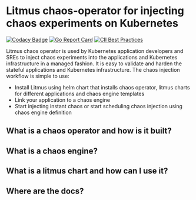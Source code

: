 # Litmus chaos-operator for injecting chaos experiments on Kubernetes

[![Codacy Badge](https://api.codacy.com/project/badge/Grade/5d3a1caf80454c55bfa4fa4f6b1b9a9f)](https://www.codacy.com/app/chandan.kumar/chaos-operator?utm_source=github.com&amp;utm_medium=referral&amp;utm_content=litmuschaos/chaos-operator&amp;utm_campaign=Badge_Grade)
[![Go Report Card](https://goreportcard.com/badge/github.com/litmuschaos/chaos-operator)](https://goreportcard.com/report/github.com/litmuschaos/chaos-operator)
[![CII Best Practices](https://bestpractices.coreinfrastructure.org/projects/2757/badge)](https://bestpractices.coreinfrastructure.org/projects/2757)

<This is a WIP> 
  
Litmus chaos operator is used by Kubernetes application developers and SREs to inject chaos experiments into the applications and Kubernetes infrastructure in a managed fashion. It is easy to validate and harden the stateful applications and Kubernetes infrastructure. The chaos injection workflow is simple to use:

- Install Litmus using helm chart that installs chaos operator, litmus charts for different applications and chaos engine templates
- Link your application to a chaos engine
- Start injecting instant chaos or start scheduling chaos injection using chaos engine definition

## What is a chaos operator and how is it built?

## What is a chaos engine?

## What is a litmus chart and how can I use it?

## Where are the docs?
